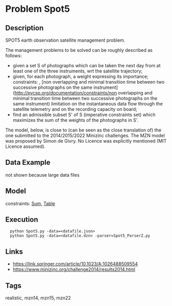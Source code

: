 # Problem Spot5
## Description
SPOT5 earth observation satellite management problem.

The  management problems  to  be solved  can  be roughly  described as follows:
  - given a set S of photographs which can be taken the next day from at least one of the three instruments, wrt the satellite trajectory;
  - given, for each photograph, a weight expressing its importance;
  constraints: [](http://pycsp.org/documentation/constraints/), [non overlapping and minimal transition time between two successive photographs on the same instrument](http://pycsp.org/documentation/constraints/non overlapping and minimal transition time between two successive photographs on the same instrument)
   limitation on the instantaneous data flow through the satellite telemetry and on the recording capacity on board;
  - find an admissible subset S' of S (imperative  constraints set) which maximizes the sum of the weights of the photographs in S'.

The model, below, is close to (can be seen as the close translation of) the one submitted to the 2014/2015/2022 Minizinc challenges.
The MZN model was proposed by Simon de Givry.
No Licence was explicitly mentioned (MIT Licence assumed).

## Data Example
  not shown because large data files

## Model
  constraints: [Sum](http://pycsp.org/documentation/constraints/Sum), [Table](http://pycsp.org/documentation/constraints/Table)

## Execution
```
  python Spot5.py -data=<datafile.json>
  python Spot5.py -data=<datafile.dzn> -parser=Spot5_ParserZ.py
```

## Links
  - https://link.springer.com/article/10.1023/A:1026488509554
  - https://www.minizinc.org/challenge2014/results2014.html

## Tags
  realistic, mzn14, mzn15, mzn22
